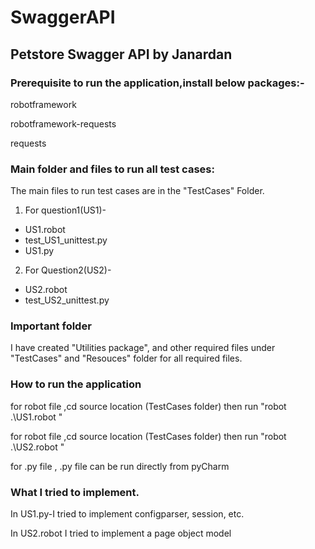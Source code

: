 # SwaggerAPI

## Petstore Swagger API by Janardan

### Prerequisite to run the application,install below packages:-
robotframework

robotframework-requests

requests


### Main folder and files to run all test cases:

The main files to run test cases are in the "TestCases" Folder.

1. For question1(US1)-
  * US1.robot
  * test_US1_unittest.py
  * US1.py 


2. For Question2(US2)- 
  * US2.robot
  * test_US2_unittest.py

 
### Important folder
I have created "Utilities package", and other required files under "TestCases" and "Resouces" folder for all required files.

### How to run the application
for robot file ,cd source location (TestCases folder) then run "robot .\US1.robot  "

for robot file ,cd source location (TestCases folder) then run "robot .\US2.robot  "

for .py file , .py file can be run directly from pyCharm 

### What I tried to implement.
In US1.py-I tried to implement configparser, session, etc.

In US2.robot I tried to implement a page object model
